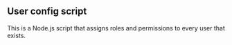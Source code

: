 ## User config script

This is a Node.js script that assigns roles and permissions to every user that exists.
